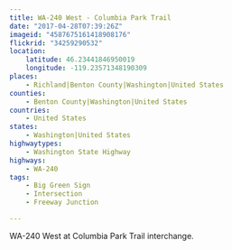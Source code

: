 ```yaml
---
title: WA-240 West - Columbia Park Trail
date: "2017-04-28T07:39:26Z"
imageid: "4587675161418908176"
flickrid: "34259290532"
location:
    latitude: 46.23441846950019
    longitude: -119.23571348190309
places:
    - Richland|Benton County|Washington|United States
counties:
    - Benton County|Washington|United States
countries:
    - United States
states:
    - Washington|United States
highwaytypes:
    - Washington State Highway
highways:
    - WA-240
tags:
    - Big Green Sign
    - Intersection
    - Freeway Junction

---
```

WA-240 West at Columbia Park Trail interchange.